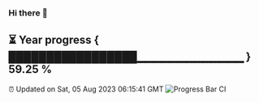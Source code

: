 ### Hi there 👋
⏳ Year progress { █████████████████▁▁▁▁▁▁▁▁▁▁▁▁▁ } 59.25 %
---
⏰ Updated on Sat, 05 Aug 2023 06:15:41 GMT
![Progress Bar CI](https://github.com/liununu/liununu/workflows/Progress%20Bar%20CI/badge.svg)
